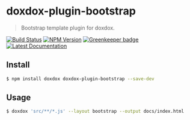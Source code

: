 # doxdox-plugin-bootstrap

> Bootstrap template plugin for doxdox.

[![Build Status](https://travis-ci.org/neogeek/doxdox-plugin-bootstrap.svg?branch=master)](https://travis-ci.org/neogeek/doxdox-plugin-bootstrap)
[![NPM Version](http://img.shields.io/npm/v/doxdox-plugin-bootstrap.svg?style=flat)](https://www.npmjs.org/package/doxdox-plugin-bootstrap)
[![Greenkeeper badge](https://badges.greenkeeper.io/neogeek/doxdox-plugin-bootstrap.svg)](https://greenkeeper.io/)
[![Latest Documentation](https://doxdox.org/images/badge-flat.svg)](https://doxdox.org/neogeek/doxdox-plugin-bootstrap)

## Install

```bash
$ npm install doxdox doxdox-plugin-bootstrap --save-dev
```

## Usage

```bash
$ doxdox 'src/**/*.js' --layout bootstrap --output docs/index.html
```
